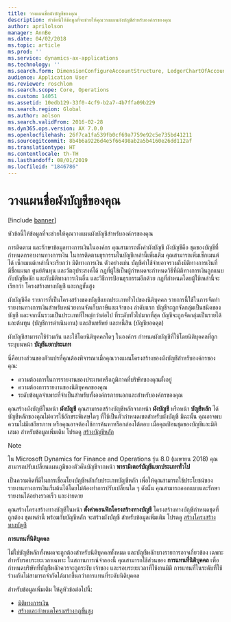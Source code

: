 ```yaml
---
title: วางแผนชื่อผังบัญชีของคุณ
description: หัวข้อนี้ให้ข้อมูลที่จะช่วยให้คุณวางแผนผังบัญชีสำหรับองค์กรของคุณ
author: aprilolson
manager: AnnBe
ms.date: 04/02/2018
ms.topic: article
ms.prod: ''
ms.service: dynamics-ax-applications
ms.technology: ''
ms.search.form: DimensionConfigureAccountStructure, LedgerChartOfAccounts
audience: Application User
ms.reviewer: roschlom
ms.search.scope: Core, Operations
ms.custom: 14051
ms.assetid: 10edb129-33f0-4cf9-b2a7-4b7ffa09b229
ms.search.region: Global
ms.author: aolson
ms.search.validFrom: 2016-02-28
ms.dyn365.ops.version: AX 7.0.0
ms.openlocfilehash: 26f7ca1fa539fb0cf69a7759e92c5e735bd41211
ms.sourcegitcommit: 8b4b6a9226d4e5f66498ab2a5b4160e26dd112af
ms.translationtype: HT
ms.contentlocale: th-TH
ms.lasthandoff: 08/01/2019
ms.locfileid: "1846786"
---
```

# <a name="plan-your-chart-of-accounts"></a>วางแผนชื่อผังบัญชีของคุณ

[!include [banner](../includes/banner.md)]

หัวข้อนี้ให้ข้อมูลที่จะช่วยให้คุณวางแผนผังบัญชีสำหรับองค์กรของคุณ

การติดตาม และรักษาข้อมูลทางการเงินในองค์กร คุณสามารถตั้งค่าผังบัญชี ผังบัญชีคือ ชุดของบัญชีที่กำหนดกรอบงานทางการเงิน ในการติดตามธุรกรรมในบัญชีเหล่านี้เพิ่มเติม คุณสามารถเพิ่มเซ็กเมนต์ได้ เซ็กเมนต์เหล่านี้จะเรียกว่า มิติทางการเงิน ตัวอย่างเช่น บัญชีค่าใช้จ่ายอาจรวมถึงมิติทางการเงินที่มีชื่อแผนก ศูนย์ต้นทุน และวัตถุประสงค์ได้ กฎที่ผู้ใช้เป็นผู้กำหนดจะกำหนดวิธีที่มิติทางการเงินถูกแนบกับบัญชีหลัก และกับมิติทางการเงินอื่น และวิธีการป้อนธุรกรรมอีกด้วย กฎที่กำหนดโดยผู้ใช้เหล่านี้จะเรียกว่า โครงสร้างทางบัญชี และกฎขั้นสูง

ผังบัญชีคือ รายการที่เป็นโครงสร้างของบัญชีแยกประเภททั่วไปของนิติบุคคล รายการนี้ใช้ในการจัดทำรายงานทางการเงินสำหรับหน่วยงานจัดเก็บภาษีและเจ้าของ  ลำดับแรก บัญชีจะถูกจัดกลุ่มเป็นชนิดของบัญชี และจากนั้นรวมเป็นประเภทที่ใหญ่กว่าต่อไป ที่ระดับทั่วไปมากที่สุด บัญชีจะถูกจัดกลุ่มเป็นรายได้ และต้นทุน (บัญชีการดำเนินงาน) และสินทรัพย์ และหนี้สิน (บัญชียอดดุล)

ผังบัญชีสามารถใช้ร่วมกัน และใช้โดยนิติบุคคลใดๆ ในองค์กร  กำหนดผังบัญชีที่ใช้โดยนิติบุคคลที่ถูกระบุบนหน้า **บัญชีแยกประเภท**

นี่คือบางส่วนของตัวแปรที่คุณต้องพิจารณาเมื่อคุณวางแผนโครงสร้างของผังบัญชีสำหรับองค์กรของคุณ:

- ความต้องการในการรายงานของประเทศหรือภูมิภาคที่บริษัทของคุณตั้งอยู่
- ความต้องการรายงานของนิติบุคคลของคุณ
- ระดับข้อมูลจำเพาะที่จำเป็นสำหรับทั้งองค์กรภายนอกและสำหรับองค์กรของคุณ

คุณสร้างผังบัญชีในหน้า **ผังบัญชี** คุณสามารถสร้างบัญชีหลักจากหน้า **ผังบัญชี** หรือหน้า **บัญชีหลัก** ได้ บัญชีหลักของคุณไม่ควรใช้อักขระพิเศษใดๆ ที่ใช้เป็นตัวกำหนดเขตสำหรับผังบัญชี มิฉะนั้น คุณอาจพบความไม่มีเสถียรภาพ หรือคุณอาจต้องใช้การค้นหาหรือกล่องโต้ตอบ เมื่อคุณป้อนชุดของบัญชีและมิติเสมอ สำหรับข้อมูลเพิ่มเติม โปรดดู [สร้างบัญชีหลัก](tasks/create-main-account.md)

> [!NOTE]
> ใน Microsoft Dynamics for Finance and Operations รุ่น 8.0 (เมษายน 2018) คุณสามารถปรับเปลี่ยนแผนภูมิของตัวคั่นบัญชีจากหน้า **พารามิเตอร์บัญชีแยกประเภททั่วไป**

เป็นความคิดที่ดีในการเชื่อมโยงบัญชีหลักกับประเภทบัญชีหลัก เพื่อให้คุณสามารถใช้ประโยชน์ของรายงานทางการเงินเริ่มต้นได้โดยไม่ต้องทำการปรับเปลี่ยนใด ๆ ดังนั้น คุณสามารถออกแบบและรักษารายงานได้อย่างรวดเร็ว และง่ายดาย

คุณสร้างโครงสร้างทางบัญชีในหน้า **ตั้งค่าคอนฟิกโครงสร้างทางบัญชี** โครงสร้างทางบัญชีกำหนดชุดที่ถูกต้อง ชุดเหล่านี้ พร้อมกับบัญชีหลัก จะสร้างผังบัญชี สำหรับข้อมูลเพิ่มเติม โปรดดู [สร้างโครงสร้างทางบัญชี](tasks/create-account-structures.md)

**การแทนที่นิติบุคคล**

ไม่ใช่บัญชีหลักทั้งหมดจะถูกต้องสำหรับนิติบุคคลทั้งหมด และบัญชีหลักบางรายการอาจเกี่ยวข้อง เฉพาะสำหรับรอบระยะเวลาเฉพาะ ในสถานการณ์จำลองนี้ คุณสามารถใช้ส่วนของ **การแทนที่นิติบุคคล** เพื่อกำหนดบริษัทที่บัญชีหลักควรจะถูกระงับ เจ้าของ และรอบระยะเวลาที่ใช้งานมิติ การแทนที่ในระดับที่ใช้ร่วมกันไม่สามารถจำกัดได้มากขึ้นกว่าการแทนที่ระดับนิติบุคคล

สำหรับข้อมูลเพิ่มเติม ให้ดูหัวข้อต่อไปนี้:

- [มิติทางการเงิน](financial-dimensions.md)
- [สร้างและกำหนดโครงสร้างกฎขั้นสูง](tasks/create-assign-advanced-rule-structures.md)
